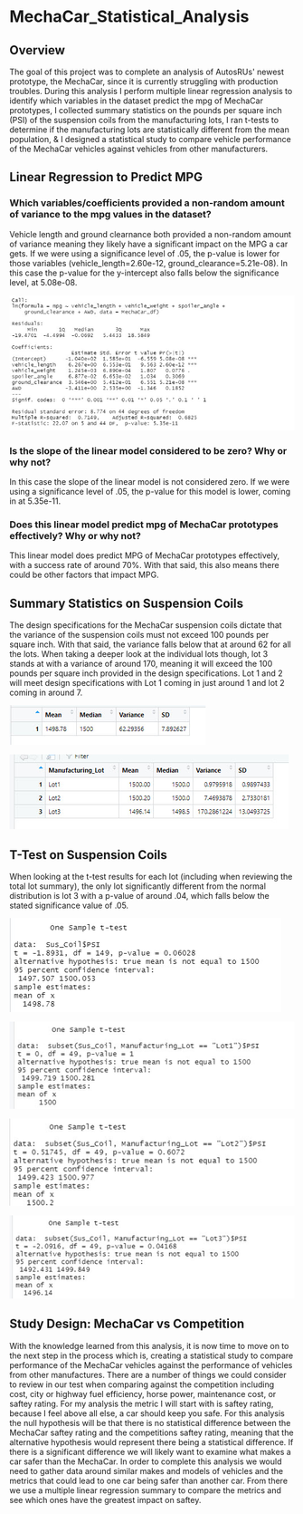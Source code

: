 # MechaCar_Statistical_Analysis

## Overview 

The goal of this project was to complete an analysis of AutosRUs' newest prototype, the MechaCar, since it is currently struggling with production troubles. During this analysis I perform multiple linear regression analysis to identify which variables in the dataset predict the mpg of MechaCar prototypes, I collected summary statistics on the pounds per square inch (PSI) of the suspension coils from the manufacturing lots, I ran t-tests to determine if the manufacturing lots are statistically different from the mean population, & I designed a statistical study to compare vehicle performance of the MechaCar vehicles against vehicles from other manufacturers.

## Linear Regression to Predict MPG

### Which variables/coefficients provided a non-random amount of variance to the mpg values in the dataset?

Vehicle length and ground clearnance both provided a non-random amount of variance meaning they likely have a significant impact on the MPG a car gets. If we were using a significance level of .05, the p-value is lower for those variables (vehicle_length=2.60e-12, ground_clearance=5.21e-08). In this case the p-value for the y-intercept also falls below the significance level, at 5.08e-08. 

![non-random-variance](https://github.com/ericajini/MechaCar_Statistical_Analysis/blob/main/Challenge/Images/Linear_Regression.jpg)

### Is the slope of the linear model considered to be zero? Why or why not?

In this case the slope of the linear model is not considered zero. If we were using a significance level of .05, the p-value for this model is lower, coming in at 5.35e-11.  

### Does this linear model predict mpg of MechaCar prototypes effectively? Why or why not?

This linear model does predict MPG of MechaCar prototypes effectively, with a success rate of around 70%. With that said, this also means there could be other factors that impact MPG. 

## Summary Statistics on Suspension Coils

The design specifications for the MechaCar suspension coils dictate that the variance of the suspension coils must not exceed 100 pounds per square inch. With that said, the variance falls below that at around 62 for all the lots. When taking a deeper look at the individual lots though, lot 3 stands at with a variance of around 170, meaning it will exceed the 100 pounds per square inch provided in the design specifications. Lot 1 and 2 will meet design specifications with Lot 1 coming in just around 1 and lot 2 coming in around 7. 

![total-sus-coil](https://github.com/ericajini/MechaCar_Statistical_Analysis/blob/main/Challenge/Images/total_lot_summary.jpg)

![lot-sus-coil](https://github.com/ericajini/MechaCar_Statistical_Analysis/blob/main/Challenge/Images/Lot_Summary.jpg)


## T-Test on Suspension Coils

When looking at the t-test results for each lot (including when reviewing the total lot summary), the only lot significantly different from the normal distribution is lot 3 with a p-value of around .04, which falls below the stated significance value of .05. 

![lot-PSI](https://github.com/ericajini/MechaCar_Statistical_Analysis/blob/main/Challenge/Images/PSI_Across_Lots.jpg)

![l1](https://github.com/ericajini/MechaCar_Statistical_Analysis/blob/main/Challenge/Images/Lot%201.jpg)

![l2](https://github.com/ericajini/MechaCar_Statistical_Analysis/blob/main/Challenge/Images/Lot%202.jpg)

![l3](https://github.com/ericajini/MechaCar_Statistical_Analysis/blob/main/Challenge/Images/Lot%203.jpg)

## Study Design: MechaCar vs Competition

With the knowledge learned from this analysis, it is now time to move on to the next step in the process which is, creating a statistical study to compare performance of the MechaCar vehicles against the performance of vehicles from other manufactures. There are a number of things we could consider to review in our test when comparing against the competition including cost, city or highway fuel efficiency, horse power, maintenance cost, or saftey rating. For my analysis the metric I will start with is saftey rating, because I feel above all else, a car should keep you safe. For this analysis the null hypothesis will be that there is no statistical difference between the MechaCar saftey rating and the competitions saftey rating, meaning that the alternative hypothesis would represent there being a statistical difference. If there is a significant difference we will likely want to examine what makes a car safer than the MechaCar. In order to complete this analysis we would need to gather data around similar makes and models of vehicles and the metrics that could lead to one car being safer than another car. From there we use a multiple linear regression summary to compare the metrics and see which ones have the greatest impact on saftey. 

